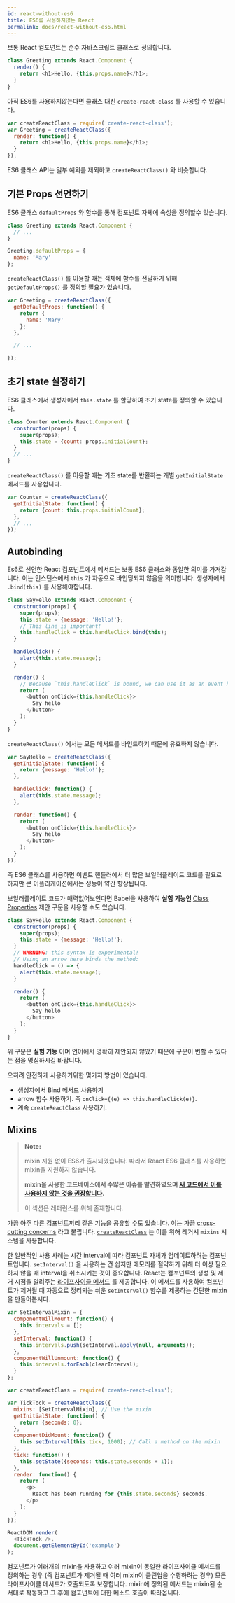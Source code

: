 ```yaml
---
id: react-without-es6
title: ES6를 사용하지않는 React
permalink: docs/react-without-es6.html
---
```


보통 React 컴포넌트는 순수 자바스크립트 클래스로 정의합니다.

```javascript
class Greeting extends React.Component {
  render() {
    return <h1>Hello, {this.props.name}</h1>;
  }
}
```

아직 ES6를 사용하지않는다면 클래스 대신 `create-react-class` 를 사용할 수 있습니다.


```javascript
var createReactClass = require('create-react-class');
var Greeting = createReactClass({
  render: function() {
    return <h1>Hello, {this.props.name}</h1>;
  }
});
```

ES6 클래스 API는 일부 예외를 제외하고 `createReactClass()` 와 비슷합니다.

## 기본 Props 선언하기

ES6 클래스 `defaultProps` 와 함수를 통해 컴포넌트 자체에 속성을 정의할수 있습니다.

```javascript
class Greeting extends React.Component {
  // ...
}

Greeting.defaultProps = {
  name: 'Mary'
};
```

`createReactClass()` 를 이용할 때는 객체에 함수를 전달하기 위해 `getDefaultProps()` 를 정의할 필요가 있습니다.

```javascript
var Greeting = createReactClass({
  getDefaultProps: function() {
    return {
      name: 'Mary'
    };
  },

  // ...

});
```

## 초기 state 설정하기

ES6 클래스에서 생성자에서 `this.state` 를 할당하여 초기 state를 정의할 수 있습니다.

```javascript
class Counter extends React.Component {
  constructor(props) {
    super(props);
    this.state = {count: props.initialCount};
  }
  // ...
}
```

`createReactClass()` 를 이용할 때는 기초 state를 반환하는 개별 `getInitialState` 메서드를 사용합니다.

```javascript
var Counter = createReactClass({
  getInitialState: function() {
    return {count: this.props.initialCount};
  },
  // ...
});
```

## Autobinding

Es6로 선언한 React 컴포넌트에서 메서드는 보통 ES6 클래스와 동일한 의미를 가져갑니다. 이는 인스턴스에서 `this` 가 자동으로 바인딩되지 않음을 의미합니다. 생성자에서 `.bind(this)` 를 사용해야합니다.

```javascript
class SayHello extends React.Component {
  constructor(props) {
    super(props);
    this.state = {message: 'Hello!'};
    // This line is important!
    this.handleClick = this.handleClick.bind(this);
  }

  handleClick() {
    alert(this.state.message);
  }

  render() {
    // Because `this.handleClick` is bound, we can use it as an event handler.
    return (
      <button onClick={this.handleClick}>
        Say hello
      </button>
    );
  }
}
```

`createReactClass()` 에서는 모든 메서드를 바인드하기 때문에 유효하지 않습니다.

```javascript
var SayHello = createReactClass({
  getInitialState: function() {
    return {message: 'Hello!'};
  },

  handleClick: function() {
    alert(this.state.message);
  },

  render: function() {
    return (
      <button onClick={this.handleClick}>
        Say hello
      </button>
    );
  }
});
```

즉 ES6 클래스를 사용하면 이벤트 핸들러에서 더 많은 보일러플레이트 코드를 필요로 하지만 큰 어플리케이션에서는 성능이 약간 향상됩니다.

보일러플레이트 코드가 매력없어보인다면 Babel을 사용하여 **실험 기능인** [Class Properties](https://babeljs.io/docs/plugins/transform-class-properties/) 제안 구문을 사용할 수도 있습니다.


```javascript
class SayHello extends React.Component {
  constructor(props) {
    super(props);
    this.state = {message: 'Hello!'};
  }
  // WARNING: this syntax is experimental!
  // Using an arrow here binds the method:
  handleClick = () => {
    alert(this.state.message);
  }

  render() {
    return (
      <button onClick={this.handleClick}>
        Say hello
      </button>
    );
  }
}
```

위 구문은 **실험 기능** 이며 언어에서 명확히 제안되지 않았기 때문에 구문이 변할 수 있다는 점을 명심하시길 바랍니다.

오히려 안전하게 사용하기위한 몇가지 방법이 있습니다.

* 생성자에서 Bind 메서드 사용하기
* arrow 함수 사용하기. 즉 `onClick={(e) => this.handleClick(e)}`.
* 계속 `createReactClass` 사용하기.

## Mixins

>**Note:**
>
> mixin 지원 없이 ES6가 출시되었습니다. 따라서 React ES6 클래스를 사용하면 mixin을 지원하지 않습니다.
>
>**mixin을 사용한 코드베이스에서 수많은 이슈를 발견하였으며 [새 코드에서 이를 사용하지 않는 것을 권장합니다](/blog/2016/07/13/mixins-considered-harmful.html).**
>
>이 섹션은 레퍼런스를 위해 존재합니다.

가끔 아주 다른 컴포넌트끼리 같은 기능을 공유할 수도 있습니다. 이는 가끔 [cross-cutting concerns](https://en.wikipedia.org/wiki/Cross-cutting_concern) 라고 불립니다. [`createReactClass`](/docs/top-level-api.html#react.createclass) 는 이를 위해 레거시 `mixins` 시스템을 사용합니다.

한 일반적인 사용 사례는 시간 interval에 따라 컴포넌트 자체가 업데이트하려는 컴포넌트입니다. `setInterval()` 을 사용하는 건 쉽지만 메모리를 절약하기 위해 더 이상 필요하지 않을 때 interval을 취소시키는 것이 중요합니다. React는 컴포넌트의 생성 및 제거 시점을 알려주는 [라이프사이클 메서드](/docs/working-with-the-browser.html#component-lifecycle) 를 제공합니다. 이 메서드를 사용하여 컴포넌트가 제거될 때 자동으로 정리되는 쉬운 `setInterval()` 함수를 제공하는 간단한 mixin을 만들어봅시다.

```javascript
var SetIntervalMixin = {
  componentWillMount: function() {
    this.intervals = [];
  },
  setInterval: function() {
    this.intervals.push(setInterval.apply(null, arguments));
  },
  componentWillUnmount: function() {
    this.intervals.forEach(clearInterval);
  }
};

var createReactClass = require('create-react-class');

var TickTock = createReactClass({
  mixins: [SetIntervalMixin], // Use the mixin
  getInitialState: function() {
    return {seconds: 0};
  },
  componentDidMount: function() {
    this.setInterval(this.tick, 1000); // Call a method on the mixin
  },
  tick: function() {
    this.setState({seconds: this.state.seconds + 1});
  },
  render: function() {
    return (
      <p>
        React has been running for {this.state.seconds} seconds.
      </p>
    );
  }
});

ReactDOM.render(
  <TickTock />,
  document.getElementById('example')
);
```

컴포넌트가 여러개의 mixin을 사용하고 여러 mixin이 동일한 라이프사이클 메서드를 정의하는 경우 (즉 컴포넌트가 제거될 때 여러 mixin이 클린업을 수행하려는 경우) 모든 라이프사이클 메서드가 호출되도록 보장합니다. mixin에 정의된 메서드는 mixin된 순서대로 작동하고 그 후에 컴포넌트에 대한 메소드 호출이 따라옵니다.